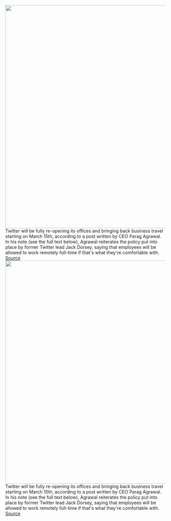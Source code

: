 <img src='https://cdn.vox-cdn.com/thumbor/FdhYnA3Bnn4oxOUsP8YIABqWjSo=/0x0:2040x1360/1200x800/filters:focal(801x567:1127x893)/cdn.vox-cdn.com/uploads/chorus_image/image/70576239/acastro_170726_1777_0012_v3.0.jpg' width='700px' /><br/>
Twitter will be fully re-opening its offices and bringing back business travel starting on March 15th, according to a post written by CEO Parag Agrawal. In his note (see the full text below), Agrawal reiterates the policy put into place by former Twitter lead Jack Dorsey, saying that employees will be allowed to work remotely full-time if that's what they're comfortable with.
<a href='https://www.theverge.com/2022/3/3/22960529/twitter-return-to-office-work-travel-plan-work-from-home-remote'> Source <a/><img src='https://cdn.vox-cdn.com/thumbor/FdhYnA3Bnn4oxOUsP8YIABqWjSo=/0x0:2040x1360/1200x800/filters:focal(801x567:1127x893)/cdn.vox-cdn.com/uploads/chorus_image/image/70576239/acastro_170726_1777_0012_v3.0.jpg' width='700px' /><br/>
Twitter will be fully re-opening its offices and bringing back business travel starting on March 15th, according to a post written by CEO Parag Agrawal. In his note (see the full text below), Agrawal reiterates the policy put into place by former Twitter lead Jack Dorsey, saying that employees will be allowed to work remotely full-time if that's what they're comfortable with.
<a href='https://www.theverge.com/2022/3/3/22960529/twitter-return-to-office-work-travel-plan-work-from-home-remote'> Source <a/>